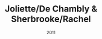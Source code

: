---
title: Joliette/De Chambly & Sherbrooke/Rachel
date: '2011'
type: ruelle_verte
district: rosemont
position: { lng: -73.55684418040825, lat: 45.54890423285619 }
---